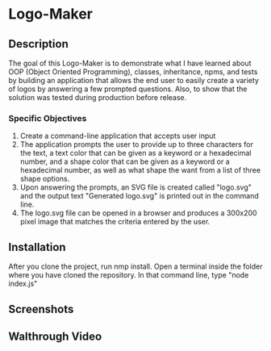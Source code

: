 # Logo-Maker

## Description
The goal of this Logo-Maker is to demonstrate what I have learned about OOP (Object Oriented Programming), classes, inheritance, npms, and tests by building an application that allows the end user to easily create a variety of logos by answering a few prompted questions. Also, to show that the solution was tested during production before release.

### Specific Objectives
1. Create a command-line application that accepts user input
2. The application prompts the user to provide up to three characters for the text, a text color that can be given as a keyword or a hexadecimal number, and a shape color that can be given as a keyword or a hexadecimal number, as well as what shape the want from a list of three shape options.
3. Upon answering the prompts, an SVG file is created called "logo.svg" and the output text "Generated logo.svg" is printed out in the command line.
4. The logo.svg file can be opened in a browser and produces a 300x200 pixel image that matches the criteria entered by the user.

## Installation
After you clone the project, run nmp install.
Open a terminal inside the folder where you have cloned the repository.
In that command line, type "node index.js"

## Screenshots


## Walthrough Video